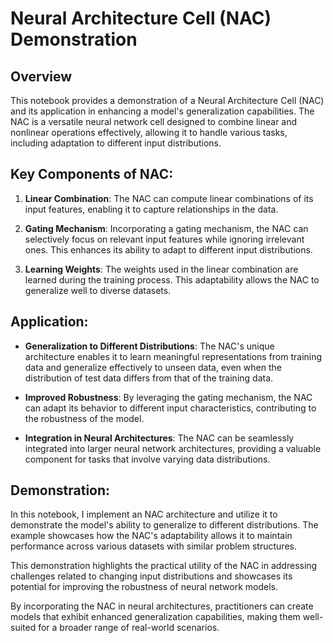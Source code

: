 # Neural Architecture Cell (NAC) Demonstration

## Overview

This notebook provides a demonstration of a Neural Architecture Cell (NAC) and its application in enhancing a model's generalization capabilities. The NAC is a versatile neural network cell designed to combine linear and nonlinear operations effectively, allowing it to handle various tasks, including adaptation to different input distributions.

## Key Components of NAC:

1. **Linear Combination**: The NAC can compute linear combinations of its input features, enabling it to capture relationships in the data.

2. **Gating Mechanism**: Incorporating a gating mechanism, the NAC can selectively focus on relevant input features while ignoring irrelevant ones. This enhances its ability to adapt to different input distributions.

3. **Learning Weights**: The weights used in the linear combination are learned during the training process. This adaptability allows the NAC to generalize well to diverse datasets.

## Application:

- **Generalization to Different Distributions**: The NAC's unique architecture enables it to learn meaningful representations from training data and generalize effectively to unseen data, even when the distribution of test data differs from that of the training data.

- **Improved Robustness**: By leveraging the gating mechanism, the NAC can adapt its behavior to different input characteristics, contributing to the robustness of the model.

- **Integration in Neural Architectures**: The NAC can be seamlessly integrated into larger neural network architectures, providing a valuable component for tasks that involve varying data distributions.

## Demonstration:

In this notebook, I implement an NAC architecture and utilize it to demonstrate the model's ability to generalize to different distributions. The example showcases how the NAC's adaptability allows it to maintain performance across various datasets with similar problem structures.

This demonstration highlights the practical utility of the NAC in addressing challenges related to changing input distributions and showcases its potential for improving the robustness of neural network models.

By incorporating the NAC in neural architectures, practitioners can create models that exhibit enhanced generalization capabilities, making them well-suited for a broader range of real-world scenarios.
